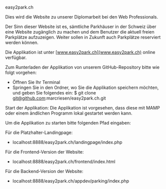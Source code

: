 easy2park.ch

Dies wird die Website zu unserer Diplomarbeit bei den Web Professionals.

Der Sinn dieser Website ist es, sämtliche Parkhäuser in der Schweiz über eine Website zugänglich zu machen
und dem Benutzer die aktuell freien Parkplätze aufzuzeigen. Weiter sollen in Zukunft auch Parkplätze 
reserviert werden können.

Die Applikation ist unter [www.easy2park.ch](www.easy2park.ch) online verfügbar.

Zum Runterladen der Applikation von unserem GitHub-Repository bitte wie 
folgt vorgehen:

- Öffnen Sie Ihr Terminal
- Springen Sie in den Ordner, wo Sie die Applikation speichern möchten,
  und geben Sie folgendes ein:
$ git clone git@github.com:marcriesen/easy2park.ch.git


Start der Applikation:
Die Applikation ist vorgesehen, dass diese mit MAMP oder einem ändlichen Programm lokal gestartet werden kann. 

Um die Applikation zu starten bitte folgenden Pfad eingaben:

Für die Platzhalter-Landingpage:
- localhost:8888/easy2park.ch/landingpage/index.php

Für die Frontend-Version der Website:
- localhost:8888/easy2park.ch/frontend/index.html

Für die Backend-Version der Website:
- localhost:8888/easy2park.ch/appdev/parking/index.php